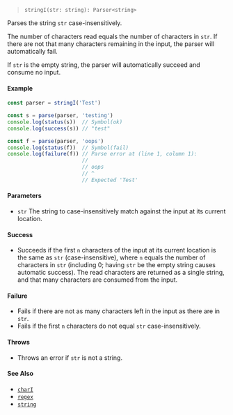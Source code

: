 <!--
 Copyright (c) 2020 Thomas J. Otterson
 
 This software is released under the MIT License.
 https://opensource.org/licenses/MIT
-->

> `stringI(str: string): Parser<string>`

Parses the string `str` case-insensitively.

The number of characters read equals the number of characters in `str`. If there are not that many characters remaining in the input, the parser will automatically fail.

If `str` is the empty string, the parser will automatically succeed and consume no input.

#### Example

```javascript
const parser = stringI('Test')

const s = parse(parser, 'testing')
console.log(status(s))  // Symbol(ok)
console.log(success(s)) // "test"

const f = parse(parser, 'oops')
console.log(status(f))  // Symbol(fail)
console.log(failure(f)) // Parse error at (line 1, column 1):
                        //
                        // oops
                        // ^
                        // Expected 'Test'
```

#### Parameters

* `str` The string to case-insensitively match against the input at its current location.

#### Success

* Succeeds if the first `n` characters of the input at its current location is the same as `str` (case-insensitive), where `n` equals the number of characters in `str` (including 0; having `str` be the empty string causes automatic success). The read characters are returned as a single string, and that many characters are consumed from the input.

#### Failure

* Fails if there are not as many characters left in the input as there are in `str`.
* Fails if the first `n` characters do not equal `str` case-insensitively.

#### Throws

* Throws an error if `str` is not a string.

#### See Also

* [`charI`](chari.md)
* [`regex`](regex.md)
* [`string`](string.md)